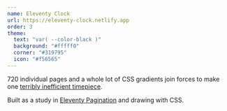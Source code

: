 ```yaml
---
name: Eleventy Clock
url: https://eleventy-clock.netlify.app
order: 3
theme:
  text: "var( --color-black )"
  background: "#fffff0"
  corner: "#319795"
  icon: "#f56565"
---
```

720 individual pages and a whole lot of CSS gradients join forces to make one [terribly inefficient timepiece](https://multiline.co/mment/2020/09/eleventy-clock/).

Built as a study in [Eleventy Pagination](https://11ty.dev/docs/pagination) and drawing with CSS.
